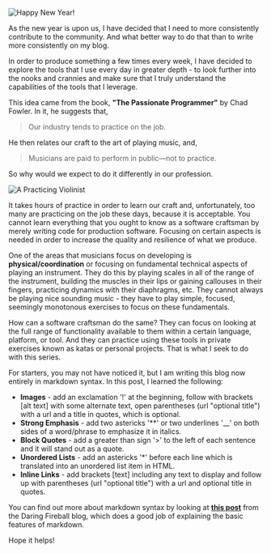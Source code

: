 ![](https://github.com/toddmeinershagen/Blog.Posts/blob/master/images/happy_new_year_banner.jpg "Happy New Year!")

As the new year is upon us, I have decided that I need to more consistently contribute to the community.  And what better way to do that than to write more consistently on my blog. 

In order to produce something a few times every week, I have decided to explore the tools that I use every day in greater depth - to look further into the nooks and crannies and make sure that I truly understand the capabilities of the tools that I leverage.  

This idea came from the book, __"The Passionate Programmer"__ by Chad Fowler.  In it, he suggests that, 

> Our industry tends to practice on the job.

He then relates our craft to the art of playing music, and, 

> Musicians are paid to perform in public—not to practice.  

So why would we expect to do it differently in our profession.  

![](https://github.com/toddmeinershagen/Blog.Posts/blob/master/images/musician_practicing.jpg "A Practicing Violinist")

It takes hours of practice in order to learn our craft and, unfortunately, too many are practicing on the job these days, because it is acceptable.  You cannot learn everything that you ought to know as a software craftsman by merely writing code for production software.  Focusing on certain aspects is needed in order to increase the quality and resilience of what we produce.  

One of the areas that musicians focus on developing is **physical/coordination** or focusing on fundamental technical aspects of playing an instrument.  They do this by playing scales in all of the range of the instrument, building the muscles in their lips or gaining callouses in their fingers, practicing dynamics with their diaphragms, etc.  They cannot always be playing nice sounding music - they have to play simple, focused, seemingly monotonous exercises to focus on these fundamentals.

How can a software craftsman do the same?  They can focus on looking at the full range of functionality available to them within a certain language, platform, or tool.  And they can practice using these tools in private exercises known as katas or personal projects.  That is what I seek to do with this series.  

For starters, you may not have noticed it, but I am writing this blog now entirely in markdown syntax.  In this post, I learned the following:

* **Images** - add an exclamation '!' at the beginning, follow with brackets [alt text] with some alternate text, open parentheses (url "optional title") with a url and a title in quotes, which is optional.
* **Strong Emphasis** - add two astericks '**' or two underlines '__' on both sides of a word/phrase to emphasize it in italics.
* **Block Quotes** - add a greater than sign '>' to the left of each sentence and it will stand out as a quote.
* **Unordered Lists** - add an astericks '*' before each line which is translated into an unordered list item in HTML.
* **Inline Links** - add brackets [text] including any text to display and follow up with parentheses (url "optional title") with a url and optional title in quotes.

You can find out more about markdown syntax by looking at **[this post](http://daringfireball.net/projects/markdown/syntax#img)** from the Daring Fireball blog, which does a good job of explaining the basic features of markdown.

Hope it helps!